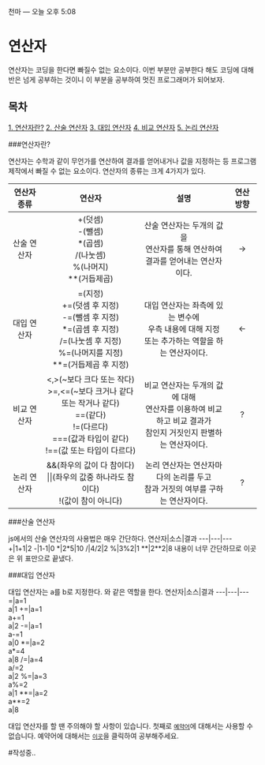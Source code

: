 천마 — 오늘 오후 5:08
# 연산자

연산자는 코딩을 한다면 빠질수 없는 요소이다.
이번 부분만 공부한다 해도 코딩에 대해 반은 넘게 공부하는 것이니
이 부분을 공부하여 멋진 프로그래머가 되어보자.


## 목차

[1. 연산자란?](#연산자란?)
[2. 산술 연산자](#산술-연산자)
[3. 대입 연산자](#대입-연산자)
[4. 비교 연산자](#비교-연산자)
[5. 논리 연산자](#논리-연산자)


###연산자란?

연산자는 수학과 같이 무언가를 연산하여 결과를 얻어내거나
값을 지정하는 등 프로그램 제작에서 빠질 수 없는 요소이다.
연산자의 종류는 크게 4가지가 있다.

연산자 종류|연산자|설명|연산 방향
:---:|:---:|:---:|:---:
산술 연산자|+(덧셈)<br/>-(뺄셈)<br/>*(곱셈)<br/>/(나눗셈)<br/>%(나머지)<br/>**(거듭제곱)|산술 연산자는 두개의 값을<br/>연산자를 통해 연산하여<br/>결과를 얻어내는 연산자이다.|->
대입 연산자|=(지정)<br/>+=(덧셈 후 지정)<br/>-=(뺄셈 후 지정)<br/>*=(곱셈 후 지정)<br/>/=(나눗셈 후 지정)<br/>%=(나머지를 지정)<br/>**=(거듭제곱 후 지정)|대입 연산자는 좌측에 있는 변수에<br/>우측 내용에 대해 지정<br/>또는 추가하는 역할을 하는 연산자이다.|<-
비교 연산자|<,>(~보다 크다 또는 작다)<br/>>=,<=(~보다 크거나 같다 또는 작거나 같다)<br/>\=\=(같다)<br/>!=(다르다)<br/>=\=\=(값과 타입이 같다)<br/>!==(값 또는 타입이 다르다)|비교 연산자는 두개의 값에 대해<br/>연산자를 이용하여 비교하고 비교 결과가<br/>참인지 거짓인지 판별하는 연산자이다.|?
논리 연산자|&&(좌우의 값이 다 참이다)<br/>\|\|(좌우의 값중 하나라도 참이다)<br/>!(값이 참이 아니다)|논리 연산자는 연산자마다의 논리를 두고<br/>참과 거짓의 여부를 구하는 연산자이다.|?
  
  
###산술 연산자  
  
js에서의 산술 연산자의 사용법은 매우 간단하다.
연산자|소스|결과
---|---|---
+|1+1|2
-|1-1|0
\*|2\*5|10
/|4/2|2
%|3%2|1
\*\*|2\*\*2|8
내용이 너무 간단하므로 이곳은 위 표만으로 끝냈다.
  
  
###대입 연산자  
  
대입 연산자는 a를 b로 지정한다.
와 같은 역할을 한다.
연산자|소스|결과
---|---|---
=|a=1<br/>a|1
+=|a=1<br/>a+=1<br/>a|2
-=|a=1<br/>a-=1<br/>a|0
\*=|a=2<br/>a\*=4<br/>a|8
/=|a=4<br/>a/=2<br/>a|2
%=|a=3<br/>a%=2<br/>a|1
\*\*=|a=2<br/>a\*\*=2<br/>a|8

대입 연산자를 할 땐 주의해야 할 사항이 있습니다.
첫째로 [`예약어`](https://developer.mozilla.org/ko/docs/Web/JavaScript/Reference/Lexical_grammar)에 대해서는
사용할 수 없습니다.
예약어에 대해서는 [`이곳`](https://developer.mozilla.org/ko/docs/Web/JavaScript/Reference/Lexical_grammar)을 클릭하여 공부해주세요.
  
  
#작성중..